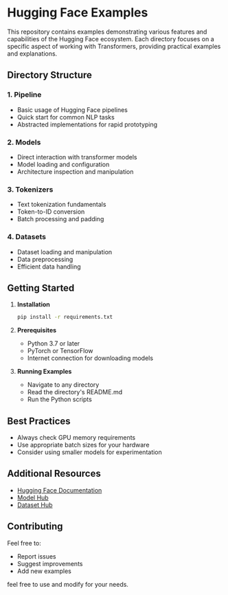 # Hugging Face Examples

This repository contains examples demonstrating various features and capabilities of the Hugging Face ecosystem. Each directory focuses on a specific aspect of working with Transformers, providing practical examples and explanations.

## Directory Structure

### 1. Pipeline
- Basic usage of Hugging Face pipelines
- Quick start for common NLP tasks
- Abstracted implementations for rapid prototyping

### 2. Models
- Direct interaction with transformer models
- Model loading and configuration
- Architecture inspection and manipulation

### 3. Tokenizers
- Text tokenization fundamentals
- Token-to-ID conversion
- Batch processing and padding

### 4. Datasets
- Dataset loading and manipulation
- Data preprocessing
- Efficient data handling

## Getting Started

1. **Installation**
   ```bash
   pip install -r requirements.txt
   ```

2. **Prerequisites**
   - Python 3.7 or later
   - PyTorch or TensorFlow
   - Internet connection for downloading models

3. **Running Examples**
   - Navigate to any directory
   - Read the directory's README.md
   - Run the Python scripts

## Best Practices
- Always check GPU memory requirements
- Use appropriate batch sizes for your hardware
- Consider using smaller models for experimentation

## Additional Resources
- [Hugging Face Documentation](https://huggingface.co/docs)
- [Model Hub](https://huggingface.co/models)
- [Dataset Hub](https://huggingface.co/datasets)

## Contributing
Feel free to:
- Report issues
- Suggest improvements
- Add new examples

feel free to use and modify for your needs.